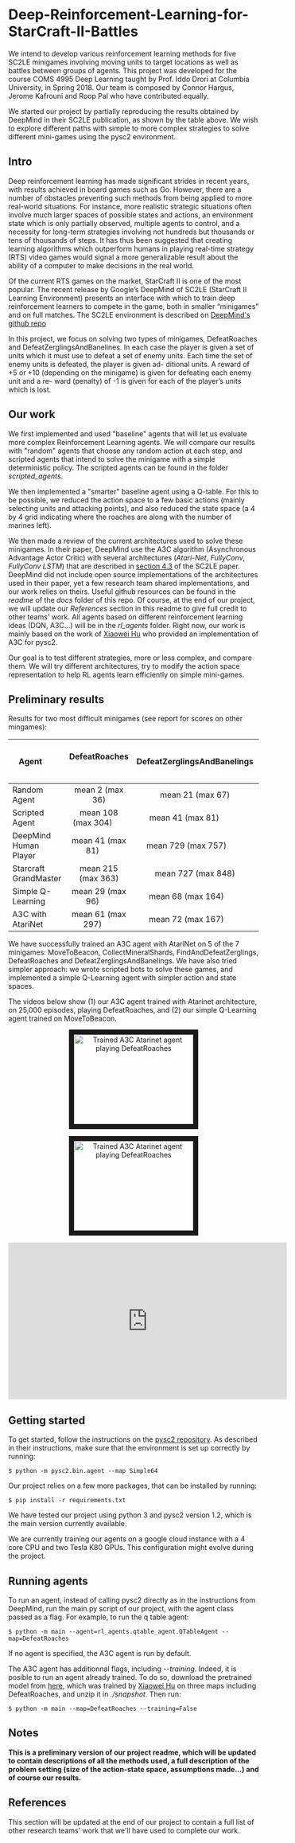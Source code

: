 # Deep-Reinforcement-Learning-for-StarCraft-II-Battles

We intend to develop various reinforcement learning methods for five SC2LE minigames involving moving units to target locations as well as battles between groups of agents. This project was developed for the course COMS 4995 Deep Learning taught by Prof. Iddo Drori at Columbia University, in Spring 2018. Our team is composed by Connor Hargus, Jerome Kafrouni and Roop Pal who have contributed equally.

We started our project by partially reproducing the results obtained by DeepMind in their SC2LE publication, as shown by the table above. We wish to explore different paths with simple to more complex strategies to solve different mini-games using the pysc2 environment.

## Intro

Deep reinforcement learning has made significant strides in recent years, with results achieved in board games such as Go. However, there are a number of obstacles preventing such methods from being applied to more real-world situations. For instance, more realistic strategic situations often involve much larger spaces of possible states and actions, an environment state which is only partially observed, multiple agents to control, and a necessity for long-term strategies involving not hundreds but thousands or tens of thousands of steps. It has thus been suggested that creating learning algorithms which outperform humans in playing real-time strategy (RTS) video games would signal a more generalizable result about the ability of a computer to make decisions in the real world.

Of the current RTS games on the market, StarCraft II is one of the most popular. The recent release by Google’s DeepMind of SC2LE (StarCraft II Learning Environment) presents an interface with which to train deep reinforcement learners to compete in the game, both in smaller “minigames” and on full matches. The SC2LE environment is described on [DeepMind's github repo](https://github.com/deepmind/pysc2) 

In this project, we focus on solving two types of minigames, DefeatRoaches and DefeatZerglingsAndBanelines. In each case the player is given a set of units which it must use to defeat a set of enemy units. Each time the set of enemy units is defeated, the player is given ad- ditional units. A reward of +5 or +10 (depending on the minigame) is given for defeating each enemy unit and a re- ward (penalty) of -1 is given for each of the player’s units which is lost.

## Our work

We first implemented and used "baseline" agents that will let us evaluate more complex Reinforcement Learning agents. We will compare our results with "random" agents that choose any random action at each step, and scripted agents that intend to solve the minigame with a simple deterministic policy. The scripted agents can be found in the folder *scripted_agents*.

We then implemented a "smarter" baseline agent using a Q-table. For this to be possible, we reduced the action space to a few basic actions (mainly selecting units and attacking points), and also reduced the state space (a 4 by 4 grid indicating where the roaches are along with the number of marines left).

We then made a review of the current architectures used to solve these minigames. In their paper, DeepMind use the A3C algorithm (Asynchronous Advantage Actor Critic) with several architectures (*Atari-Net*, *FullyConv*, *FullyConv LSTM*) that are described in [section 4.3](https://deepmind.com/documents/110/sc2le.pdf) of the SC2LE paper. DeepMind did not include open source implementations of the architectures used in their paper, yet a few research team shared implementations, and our work relies on theirs. Useful github resources can be found in the *readme* of the *docs* folder of this repo. Of course, at the end of our project, we will update our *References* section in this readme to give full credit to other teams' work. All agents based on different reinforcement learning ideas (DQN, A3C...) will be in the *rl_agents* folder. Right now, our work is mainly based on the work of [Xiaowei Hu](https://github.com/xhujoy) who provided an implementation of A3C for pysc2.

Our goal is to test different strategies, more or less complex, and compare them. We will try different architectures, try to modify the action space representation to help RL agents learn efficiently on simple mini-games.

## Preliminary results

Results for two most difficult minigames (see report for scores on other mingames):

| Agent                 | DefeatRoaches           | DefeatZerglingsAndBanelings | # lines of code |
| ----------------------|:-----------------------:| :--------------------------:|----------------:|
| Random Agent          | mean 2 (max 36)         |  mean 21 (max 67)           | < 5             |
| Scripted Agent        | mean 108 (max 304)      |  mean 41 (max 81)           | ~ 70            |
| DeepMind Human Player | mean 41 (max 81)        |  mean 729 (max 757)         | N/A             |
| Starcraft GrandMaster | mean 215 (max 363)      |  mean 727 (max 848)         | N/A             |
| Simple Q-Learning     | mean 29 (max 96)        |  mean 68 (max 164)          | ~ 200           |
| A3C with AtariNet     | mean 61 (max 297)       |  mean 72 (max 167)          | ~ 400           |

We have successfully trained an A3C agent with AtariNet on 5 of the 7 minigames: MoveToBeacon, CollectMineralShards, FindAndDefeatZerglings, DefeatRoaches and DefeatZerglingsAndBanelings. We have also tried simpler approach: we wrote scripted bots to solve these games, and implemented a simple Q-Learning agent with simpler action and state spaces.

The videos below show (1) our A3C agent trained with Atarinet architecture, on 25,000 episodes, playing DefeatRoaches, and (2) our simple Q-Learning agent trained on MoveToBeacon.

<div align="center">
  <a href="https://youtu.be/dEAh0g9SVS0"
     target="_blank">
    <img src="https://img.youtube.com/vi/dEAh0g9SVS0/0.jpg"
         alt="Trained A3C Atarinet agent playing DefeatRoaches"
         width="240" height="180" border="10" />
  </a>
  
  <a href="https://youtu.be/Z-H1QQKXbhQ"
     target="_blank">
     <img src="https://img.youtube.com/vi/Z-H1QQKXbhQ/0.jpg"
         alt="Trained A3C Atarinet agent playing DefeatRoaches"
         width="240" height="180" border="10" />
  </a>
</div>

<iframe width="560" height="315" src="https://www.youtube.com/embed/s5wGk7tql0c" frameborder="0" allow="autoplay; encrypted-media" allowfullscreen></iframe>


## Getting started

To get started, follow the instructions on the [pysc2 repository](https://github.com/deepmind/pysc2). As described in their instructions, make sure that the environment is set up correctly by running:

```
$ python -m pysc2.bin.agent --map Simple64
```

Our project relies on a few more packages, that can be installed by running:

```
$ pip install -r requirements.txt
```

We have tested our project using python 3 and pysc2 version 1.2, which is the main version currently available.

We are currently training our agents on a google cloud instance with a 4 core CPU and two Tesla K80 GPUs. This configuration might evolve during the project.

## Running agents

To run an agent, instead of calling pysc2 directly as in the instructions from DeepMind, run the main.py script of our project, with the agent class passed as a flag. For example, to run the q table agent:

```
$ python -m main --agent=rl_agents.qtable_agent.QTableAgent --map=DefeatRoaches
```

If no agent is specified, the A3C agent is run by default.

The A3C agent has additionnal flags, including *--training*. Indeed, it is posible to run an agent already trained. To do so, download the pretrained model from [here](https://drive.google.com/open?id=0B6TLO16TqWxpUjRsWWdsSEU3dFE), which was trained by [Xiaowei Hu](github.com/xjujoy) on three maps including DefeatRoaches, and unzip it in *./snapshot*. Then run:

```
$ python -m main --map=DefeatRoaches --training=False   
```

## Notes

**This is a preliminary version of our project readme, which will be updated to contain descriptions of all the methods used, a full description of the problem setting (size of the action-state space, assumptions made...) and of course our results.**

## References

This section will be updated at the end of our project to contain a full list of other research teams' work that we'll have used to complete our work.
